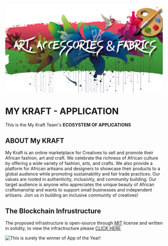 ![This is surely the Winner!!!!](/images/Art-Page5.png "Best Storefront on the Planet")

# MY KRAFT - APPLICATION
This is the My Kraft Team's **ECOSYSTEM OF APPLICATIONS**

## ABOUT My KRAFT
My Kraft is an online marketplace for Creatives to sell and promote their African fashion, art and craft. We celebrate the richness of African culture by offering a wide variety of fashion, arts, and crafts. We also provide a platform for African artisans and designers to showcase their products to a global audience while promoting sustainability and fair trade practices. Our values are rooted in authenticity, inclusivity, and community building. Our target audience is anyone who appreciates the unique beauty of African craftsmanship and wants to support small businesses and independent artisans. Join us in building an inclusive community of creatives!

## The Blockchain Infrustructure
The proposed infrastructure is open-source through [MIT](https://opensource.org/licenses/MIT) license and written in solidity, to view the infractructure please [CLICK HERE](https://github.com/rishav4101/eth-supplychain-dapp)

![This is surely the winner of App of the Year!](/images/dapp.png "Best Storefront on the Planet")
